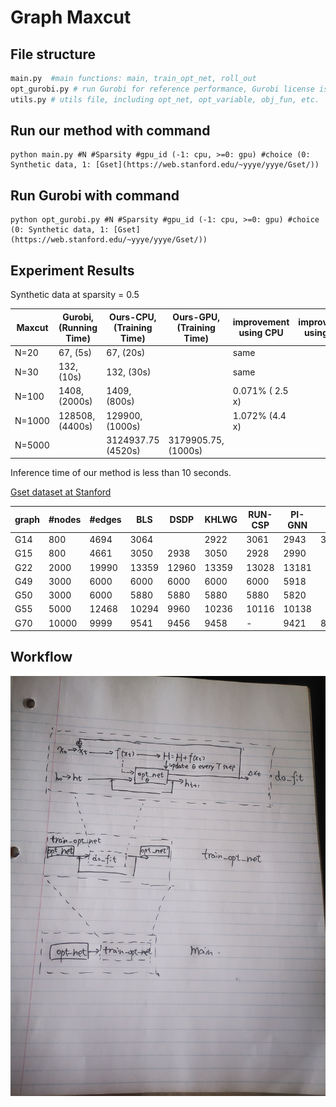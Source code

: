 # Graph Maxcut
## File structure
```python
main.py  #main functions: main, train_opt_net, roll_out
opt_gurobi.py # run Gurobi for reference performance, Gurobi license is required
utils.py # utils file, including opt_net, opt_variable, obj_fun, etc.
```
## Run our method with command 

```
python main.py #N #Sparsity #gpu_id (-1: cpu, >=0: gpu) #choice (0: Synthetic data, 1: [Gset](https://web.stanford.edu/~yyye/yyye/Gset/))
```

## Run Gurobi with command 

```
python opt_gurobi.py #N #Sparsity #gpu_id (-1: cpu, >=0: gpu) #choice (0: Synthetic data, 1: [Gset](https://web.stanford.edu/~yyye/yyye/Gset/))
```


## Experiment Results

Synthetic data at sparsity = 0.5
 
|Maxcut |Gurobi, (Running Time)| Ours-CPU, (Training Time) | Ours-GPU, (Training Time) |improvement using CPU |improvement using GPU |
|-------|------|----| ---- |---- |---- |
|N=20   | 67, (5s)  | 67, (20s)|  | same |  |
|N=30   | 132, (10s)  | 132, (30s)|  | same | |
|N=100   | 1408, (2000s)  | 1409, (800s)|  | 0.071\% ( 2.5 x) |  |
|N=1000   |  128508, (4400s)  |  129900, (1000s)|  | 1.072\% (4.4 x) | |
|N=5000 | |3124937.75 (4520s)  | 3179905.75, (1000s) | | |

Inference time of our method is less than 10 seconds.


[Gset dataset at Stanford](https://web.stanford.edu/~yyye/yyye/Gset/)

| graph | #nodes| #edges |  BLS | DSDP | KHLWG | RUN-CSP | PI-GNN | Ours | gap in percentage | Sparsity setting|
|---|----------|-------|-----|-----|--------|----------|------|----|---------------------------|----------|
|G14 | 800 | 4694 | 3064| | 2922 | 3061 | 2943 | 3026 | 1.24 \%| |
|G15 | 800 | 4661 |  3050 | 2938 | 3050 | 2928 | 2990 | | \% | |
|G22 | 2000 | 19990 |  13359 | 12960 | 13359 | 13028 | 13181 | |  \% | |
|G49 | 3000 | 6000 |  6000 | 6000 | 6000 | 6000 | 5918 | |  \% | |
|G50 | 3000 | 6000 |  5880 | 5880 | 5880 | 5880 | 5820 | |  \% | |
|G55 | 5000 | 12468 |  10294 | 9960 | 10236 | 10116 | 10138 | |   \% | |
|G70 | 10000 | 9999 |  9541 | 9456 | 9458 | - | 9421 |8917.02 | 6.54 \% | |



## Workflow
 ![pipeline](pipeline.jpg)
